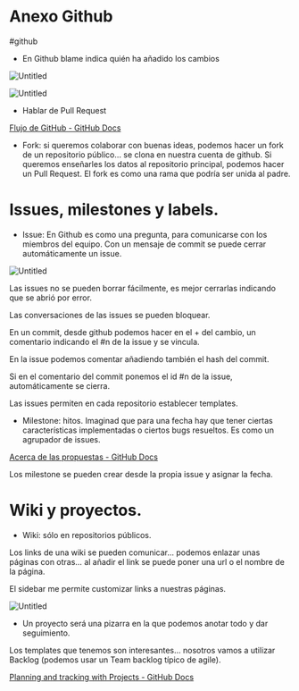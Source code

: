 # Anexo Github
#github



- En Github blame indica quién ha añadido los cambios

![Untitled](300%20📈%20SGE%202022-2023/Anexo%20Github/Untitled.png)

![Untitled](300%20📈%20SGE%202022-2023/Anexo%20Github/Untitled%201.png)

- Hablar de Pull Request

[Flujo de GitHub - GitHub Docs](https://docs.github.com/es/get-started/quickstart/github-flow)

- Fork: si queremos colaborar con buenas ideas, podemos hacer un fork de un repositorio público… se clona en nuestra cuenta de github. Si queremos enseñarles los datos al repositorio principal, podemos hacer un Pull Request. El fork es como una rama que podría ser unida al padre.

# Issues, milestones y labels.

- Issue: En Github es como una pregunta, para comunicarse con los miembros del equipo. Con un mensaje de commit se puede cerrar automáticamente un issue.

![Untitled](300%20📈%20SGE%202022-2023/Anexo%20Github/Untitled%202.png)

Las issues no se pueden borrar fácilmente, es mejor cerrarlas indicando que se abrió por error. 

Las conversaciones de las issues se pueden bloquear.

En un commit, desde github podemos hacer en el + del cambio, un comentario indicando el #n de la issue y se vincula.

En la issue podemos comentar añadiendo también el hash del commit.

Si en el comentario del commit ponemos el id #n de la issue, automáticamente se cierra.

Las issues permiten en cada repositorio establecer templates.

- Milestone: hitos. Imaginad que para una fecha hay que tener ciertas características implementadas o ciertos bugs resueltos. Es como un agrupador de issues.

[Acerca de las propuestas - GitHub Docs](https://docs.github.com/es/issues/tracking-your-work-with-issues/about-issues)

Los milestone se pueden crear desde la propia issue y asignar la fecha.

# Wiki y proyectos.

- Wiki: sólo en repositorios públicos.

Los links de una wiki se pueden comunicar… podemos enlazar unas páginas con otras… al añadir el link se puede poner una url o el nombre de la página.

El sidebar me permite customizar links a nuestras páginas.

![Untitled](300%20📈%20SGE%202022-2023/Anexo%20Github/Untitled%203.png)

- Un proyecto será una pizarra en la que podemos anotar todo y dar seguimiento.

Los templates que tenemos son interesantes… nosotros vamos a utilizar Backlog (podemos usar un Team backlog típico de agile).

[Planning and tracking with Projects - GitHub Docs](https://docs.github.com/en/issues/planning-and-tracking-with-projects)